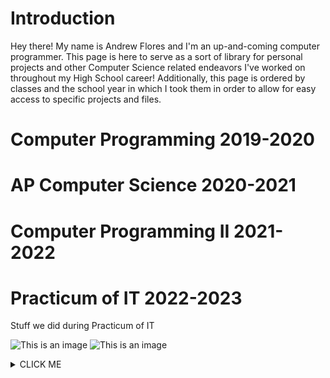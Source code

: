 # **Introduction**
Hey there! My name is Andrew Flores and I'm an up-and-coming computer programmer. 
This page is here to serve as a sort of library for personal projects and other 
Computer Science related endeavors I've worked on throughout my High School career!
Additionally, this page is ordered by classes and the school year in which I took them in order to allow for easy access to specific projects and files.

# **Computer Programming 2019-2020** 
# **AP Computer Science 2020-2021** 
# **Computer Programming II 2021-2022** 
# **Practicum of IT 2022-2023** 
Stuff we did during Practicum of IT

![This is an image](https://media.tenor.com/zF4cC3KCA1gAAAAM/chihuahua-rainbow.gif)
![This is an image](https://i.kym-cdn.com/photos/images/newsfeed/001/760/924/cbd.jpg)
<details><summary>CLICK ME</summary>
<p>

#### We can hide anything, even code!

```ruby
   puts "Hello World"
```

</p>
</details>
